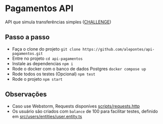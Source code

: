 # Pagamentos API 
API que simula transferências simples ([CHALLENGE](CHALLENGE.md))

## Passo a passo 
- Faça o clone do projeto `git clone https://github.com/alepontes/api-pagamentos.git`
- Entre no projeto `cd api-pagamentos`
- Instale as dependencias `npm i`
- Rode o docker com o banco de dados Postgres `docker compose up`
- Rode todos os testes (Opcional) `npm test`
- Rode o projeto `npm start`

## Observações
- Caso use Webstorm, Requests disponíves [scripts/requests.http](scripts/requests.http)
- Os usuário são criados com `balance` de 100 para facilitar testes, definido em [src/users/entities/user.entity.ts](src/users/entities/user.entity.ts)
